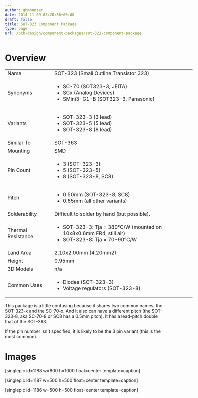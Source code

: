 ```yaml
---
author: gbmhunter
date: 2014-11-09 03:20:56+00:00
draft: false
title: SOT-323 Component Package
type: page
url: /pcb-design/component-packages/sot-323-component-package
---
```


# Overview


<table style="width: 600px;" >
<tbody >
<tr >

<td >Name
</td>

<td >SOT-323 (Small Outline Transistor 323)
</td>
</tr>
<tr >

<td >Synonyms
</td>

<td >



  * SC-70 (SOT323-3, JEITA)
  * SCx (Analog Devices)
  * SMini3-G1-B (SOT323-3, Panasonic)


</td>
</tr>
<tr >

<td >Variants
</td>

<td >



  * SOT-323-3 (3 lead)
  * SOT-323-5 (5 lead)
  * SOT-323-8 (8 lead)


</td>
</tr>
<tr >

<td >Similar To
</td>

<td >SOT-363
</td>
</tr>
<tr >

<td >Mounting
</td>

<td >SMD
</td>
</tr>
<tr >

<td >Pin Count
</td>

<td >



  * 3 (SOT-323-3)
  * 5 (SOT-323-5)
  * 8 (SOT-323-8, SC8)


</td>
</tr>
<tr >

<td >Pitch
</td>

<td >



  * 0.50mm (SOT-323-8, SC8)
  * 0.65mm (all other variants)


</td>
</tr>
<tr >

<td >Solderability
</td>

<td >Difficult to solder by hand (but possible).
</td>
</tr>
<tr >

<td >Thermal Resistance
</td>

<td >



  * SOT-323-3: Tja = 380°C/W (mounted on 10x8x0.6mm FR4, still air)
  * SOT-323-8: Tja = 70-90°C/W


</td>
</tr>
<tr >

<td >Land Area
</td>

<td >2.10x2.00mm (4.20mm2)
</td>
</tr>
<tr >

<td >Height
</td>

<td >0.95mm
</td>
</tr>
<tr >

<td >3D Models
</td>

<td >n/a
</td>
</tr>
<tr >

<td >Common Uses
</td>

<td >



  * Diodes (SOT-323-3)
  * Voltage regulators (SOT-323-8)


</td>
</tr>
</tbody>
</table>


This package is a little confusing because it shares two common names, the SOT-323-x and the SC-70-x. And it also can have a different pitch (the SOT-323-8, aka SC-70-8 or SC8 has a 0.5mm pitch). It has a lead-pitch double that of the SOT-363.




If the pin number isn't specified, it is likely to be the 3 pin variant (this is the most common).




# Images




[singlepic id=1188 w=800 h=1000 float=center template=caption]




[singlepic id=1187 w=500 h=500 float=center template=caption]




[singlepic id=1186 w=500 h=500 float=center template=caption]
